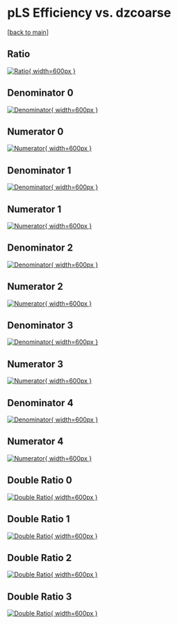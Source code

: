 # pLS Efficiency vs. dzcoarse

[[back to main](./)]



## Ratio

[![Ratio](../mtv/var/pLS_vtr_211_-1_eff_dzcoarse.png){ width=600px }](../mtv/var/pLS_vtr_211_-1_eff_dzcoarse.pdf)

## Denominator 0

[![Denominator](../mtv/den/pLS_vtr_211_-1_eff_dzcoarse_den0.png){ width=600px }](../mtv/den/pLS_vtr_211_-1_eff_dzcoarse_den0.pdf)

## Numerator 0

[![Numerator](../mtv/num/pLS_vtr_211_-1_eff_dzcoarse_num0.png){ width=600px }](../mtv/num/pLS_vtr_211_-1_eff_dzcoarse_num0.pdf)

## Denominator 1

[![Denominator](../mtv/den/pLS_vtr_211_-1_eff_dzcoarse_den1.png){ width=600px }](../mtv/den/pLS_vtr_211_-1_eff_dzcoarse_den1.pdf)

## Numerator 1

[![Numerator](../mtv/num/pLS_vtr_211_-1_eff_dzcoarse_num1.png){ width=600px }](../mtv/num/pLS_vtr_211_-1_eff_dzcoarse_num1.pdf)

## Denominator 2

[![Denominator](../mtv/den/pLS_vtr_211_-1_eff_dzcoarse_den2.png){ width=600px }](../mtv/den/pLS_vtr_211_-1_eff_dzcoarse_den2.pdf)

## Numerator 2

[![Numerator](../mtv/num/pLS_vtr_211_-1_eff_dzcoarse_num2.png){ width=600px }](../mtv/num/pLS_vtr_211_-1_eff_dzcoarse_num2.pdf)

## Denominator 3

[![Denominator](../mtv/den/pLS_vtr_211_-1_eff_dzcoarse_den3.png){ width=600px }](../mtv/den/pLS_vtr_211_-1_eff_dzcoarse_den3.pdf)

## Numerator 3

[![Numerator](../mtv/num/pLS_vtr_211_-1_eff_dzcoarse_num3.png){ width=600px }](../mtv/num/pLS_vtr_211_-1_eff_dzcoarse_num3.pdf)

## Denominator 4

[![Denominator](../mtv/den/pLS_vtr_211_-1_eff_dzcoarse_den4.png){ width=600px }](../mtv/den/pLS_vtr_211_-1_eff_dzcoarse_den4.pdf)

## Numerator 4

[![Numerator](../mtv/num/pLS_vtr_211_-1_eff_dzcoarse_num4.png){ width=600px }](../mtv/num/pLS_vtr_211_-1_eff_dzcoarse_num4.pdf)

## Double Ratio 0

[![Double Ratio](../mtv/ratio/pLS_vtr_211_-1_eff_dzcoarse_ratio0.png){ width=600px }](../mtv/ratio/pLS_vtr_211_-1_eff_dzcoarse_ratio0.pdf)

## Double Ratio 1

[![Double Ratio](../mtv/ratio/pLS_vtr_211_-1_eff_dzcoarse_ratio1.png){ width=600px }](../mtv/ratio/pLS_vtr_211_-1_eff_dzcoarse_ratio1.pdf)

## Double Ratio 2

[![Double Ratio](../mtv/ratio/pLS_vtr_211_-1_eff_dzcoarse_ratio2.png){ width=600px }](../mtv/ratio/pLS_vtr_211_-1_eff_dzcoarse_ratio2.pdf)

## Double Ratio 3

[![Double Ratio](../mtv/ratio/pLS_vtr_211_-1_eff_dzcoarse_ratio3.png){ width=600px }](../mtv/ratio/pLS_vtr_211_-1_eff_dzcoarse_ratio3.pdf)

